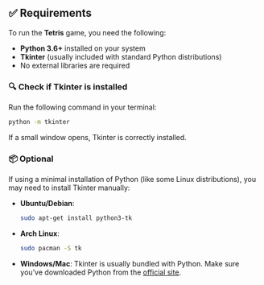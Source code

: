 ## ✅ Requirements

To run the **Tetris** game, you need the following:

- **Python 3.6+** installed on your system
- **Tkinter** (usually included with standard Python distributions)
- No external libraries are required

### 🔍 Check if Tkinter is installed

Run the following command in your terminal:

```bash
python -m tkinter
```

If a small window opens, Tkinter is correctly installed.

### 📦 Optional

If using a minimal installation of Python (like some Linux distributions), you may need to install Tkinter manually:

- **Ubuntu/Debian**:
  ```bash
  sudo apt-get install python3-tk
  ```

- **Arch Linux**:
  ```bash
  sudo pacman -S tk
  ```

- **Windows/Mac**:
  Tkinter is usually bundled with Python. Make sure you’ve downloaded Python from the [official site](https://www.python.org/downloads/).

